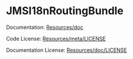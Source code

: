 JMSI18nRoutingBundle
===================

Documentation: 
[Resources/doc](http://jmsyst.com/bundles/JMSI18nRoutingBundle)
    

Code License:
[Resources/meta/LICENSE](https://github.com/schmittjoh/JMSI18nRoutingBundle/blob/master/Resources/meta/LICENSE)


Documentation License:
[Resources/doc/LICENSE](https://github.com/schmittjoh/JMSI18nRoutingBundle/blob/master/Resources/doc/LICENSE)